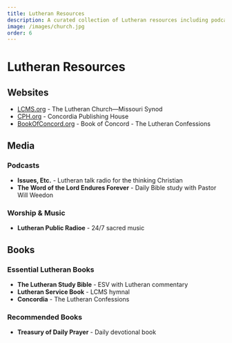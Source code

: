 ```yaml
---
title: Lutheran Resources
description: A curated collection of Lutheran resources including podcasts, videos, books, and websites.
image: /images/church.jpg
order: 6
---
```


# Lutheran Resources

## Websites

- [LCMS.org](https://www.lcms.org) - The Lutheran Church—Missouri Synod
- [CPH.org](https://www.cph.org) - Concordia Publishing House
- [BookOfConcord.org](https://bookofconcord.org) - Book of Concord - The Lutheran Confessions

## Media

### Podcasts
- **Issues, Etc.** - Lutheran talk radio for the thinking Christian
- **The Word of the Lord Endures Forever** - Daily Bible study with Pastor Will Weedon

### Worship & Music
- **Lutheran Public Radioe** - 24/7 sacred music

## Books

### Essential Lutheran Books

- **The Lutheran Study Bible** - ESV with Lutheran commentary
- **Lutheran Service Book** - LCMS hymnal
- **Concordia** - The Lutheran Confessions

### Recommended Books

- **Treasury of Daily Prayer** - Daily devotional book